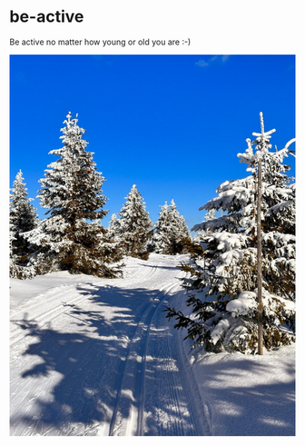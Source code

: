 # be-active

Be active no matter how young or old you are :-)

![Jeseniky in Winter](https://github.com/evaapavel/be-active/blob/master/static/images/jeseniky-in-winter.jpeg)
